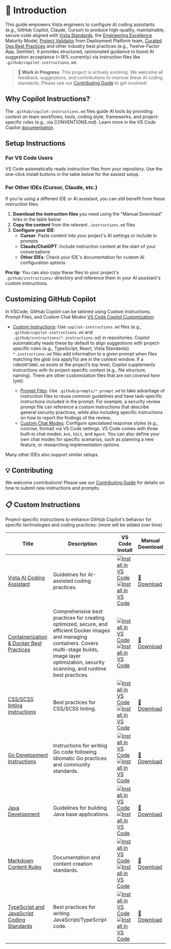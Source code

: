 # 🤖 Introduction

This guide empowers Vista engineers to configure AI coding assistants (e.g., GitHub Copilot, Claude, Cursor) to produce high-quality, maintainable, secure code aligned with [Vista Standards](https://vistaprint.atlassian.net/wiki/spaces/NTEO/pages/1418756120), the [Engineering Excellence](https://vistaprint.atlassian.net/wiki/spaces/VEORG/pages/3354165422) Maturity Model, [Project Validator](https://gitlab.com/vistaprint-org/vista-engineering/engineering-productivity/ci-cd/project-validator) from Deployment Platform team, [Curated Ops Best Practices](https://vistaprint.atlassian.net/wiki/spaces/~557058f22af46378a74f3693363f8cf90f1610/pages/3365836456) and other industry best practices (e.g., Twelve-Factor App, SemVer). It provides structured, opinionated guidance to boost AI suggestion acceptance (~18% currently) via instruction files like `.github/copilot-instructions.md`.

> **📝 Work in Progress**: This project is actively evolving. We welcome all feedback, suggestions, and contributions to improve these AI coding standards. Please see our [Contributing Guide](./CONTRIBUTING.md) to get involved!

## Why Copilot Instructions?

The `.github/copilot-instructions.md` files guide AI tools by providing context on team workflows, tools, coding style, frameworks, and project-specific rules (e.g., via CONVENTIONS.md). Learn more in the VS Code Copilot [documentation](https://code.visualstudio.com/docs/copilot/copilot-customization).

## Setup Instructions

### For VS Code Users

VS Code automatically reads instruction files from your repository. Use the one-click install buttons in the table below for the easiest setup.

### For Other IDEs (Cursor, Claude, etc.)

If you're using a different IDE or AI assistant, you can still benefit from these instruction files:

1. **Download the instruction files** you need using the "Manual Download" links in the table below
2. **Copy the content** from the relevant `.instructions.md` files  
3. **Configure your IDE**:
   - **Cursor**: Paste content into your project's AI settings or include in prompts
   - **Claude/ChatGPT**: Include instruction content at the start of your conversations
   - **Other IDEs**: Check your IDE's documentation for custom AI configuration options

**Pro tip**: You can also copy these files to your project's `.github/instructions/` directory and reference them in your AI assistant's custom instructions.

## Customizing GitHub Copilot

In VSCode, GitHub Copilot can be tailored using Custom Instructions, Prompt Files, and Custom Chat Modes [VS Code Copilot Customization](https://code.visualstudio.com/docs/copilot/copilot-customization):

- [Custom Instructions](https://code.visualstudio.com/docs/copilot/copilot-customization#_custom-instructions): Use `copilot-instructions.md` files (e.g., `.github/copilot-instructions.md` and `.github/instructions/*.instructions.md`) in repositories. Copilot automatically reads these by default to align suggestions with project-specific rules (e.g., TypeScript, React, Vista Standards).
`*.instructions.md` files add information to a given prompt when files matching the glob (via applyTo) are in the context window.
If a `CONVENTIONS.md` exists at the project’s top level, Copilot supplements instructions with its project-specific context (e.g., file structure, naming).
There are other customization files that are *not covered here* (yet):

  - [Prompt Files](https://code.visualstudio.com/docs/copilot/copilot-customization#_prompt-files-experimental): Use `.github/prompts/*.prompt.md` to take advantage of instruction files to reuse common guidelines and have task-specific instructions included in the prompt. For example, a security review prompt file can reference a custom instructions that describe general security practices, while also including specific instructions on how to report the findings of the review..
  - [Custom Chat Modes](https://code.visualstudio.com/docs/copilot/chat/chat-modes): Configure specialised response styles (e.g., concise, formal) via VS Code settings. VS Code comes with three built-in chat modes: `Ask`, `Edit`, and `Agent`. You can also define your own chat modes for specific scenarios, such as planning a new feature, or researching implementation options.

Many other IDEs also support similar setups.

## 💡 Contributing

We welcome contributions! Please see our [Contributing Guide](./CONTRIBUTING.md) for details on how to submit new instructions and prompts.

## 📋 Custom Instructions

Project-specific instructions to enhance GitHub Copilot's behavior for specific technologies and coding practices: (more will be added over time)

| Title | Description | VS Code Install | Manual Download |
| ----- | ----------- | --------------- | --------------- |
| [Vista AI Coding Assistant](copilot-instructions.md) | Guidelines for AI-assisted coding practices. | [![Install in VS Code](https://img.shields.io/badge/VS_Code-Install-0098FF?style=flat-square&logo=visualstudiocode&logoColor=white)](https://vscode.dev/redirect?url=vscode%3Achat-instructions%2Finstall%3Furl%3Dhttps://gitlab.com/api/v4/projects/vistaprint-org%2Fai-engineering%2Fai-coding-guide/repository/files/.github%2Fcopilot-instructions.md/raw?ref=main) [![Install in VS Code](https://img.shields.io/badge/VS_Code_Insiders-Install-24bfa5?style=flat-square&logo=visualstudiocode&logoColor=white)](https://insiders.vscode.dev/redirect?url=vscode-insiders%3Achat-instructions%2Finstall%3Furl%3Dhttps://gitlab.com/api/v4/projects/vistaprint-org%2Fai-engineering%2Fai-coding-guide/repository/files/.github%2Fcopilot-instructions.md/raw?ref=main) | [📁 Download](copilot-instructions.md) |
| [Containerization & Docker Best Practices](instructions/containerization-docker-best-practices.instructions.md) | Comprehensive best practices for creating optimized, secure, and efficient Docker images and managing containers. Covers multi-stage builds, image layer optimization, security scanning, and runtime best practices. | [![Install in VS Code](https://img.shields.io/badge/VS_Code-Install-0098FF?style=flat-square&logo=visualstudiocode&logoColor=white)](https://vscode.dev/redirect?url=vscode%3Achat-instructions%2Finstall%3Furl%3Dhttps%3A%2F%2Fraw.githubusercontent.com%2Fvista-developer-productivity%2FAI-Coding-Guidelines%2Fmain%2F.github%2Finstructions%2Fcontainerization-docker-best-practices.instructions.md) [![Install in VS Code](https://img.shields.io/badge/VS_Code_Insiders-Install-24bfa5?style=flat-square&logo=visualstudiocode&logoColor=white)](https://insiders.vscode.dev/redirect?url=vscode-insiders%3Achat-instructions%2Finstall%3Furl%3Dhttps%3A%2F%2Fraw.githubusercontent.com%2Fvista-developer-productivity%2FAI-Coding-Guidelines%2Fmain%2F.github%2Finstructions%2Fcontainerization-docker-best-practices.instructions.md) | [📁 Download](instructions/containerization-docker-best-practices.instructions.md) |
| [CSS/SCSS linting instructions](instructions/css.instructions.md) | Best practices for CSS/SCSS linting. | [![Install in VS Code](https://img.shields.io/badge/VS_Code-Install-0098FF?style=flat-square&logo=visualstudiocode&logoColor=white)](https://vscode.dev/redirect?url=vscode%3Achat-instructions%2Finstall%3Furl%3Dhttps%3A%2F%2Fraw.githubusercontent.com%2Fvista-developer-productivity%2FAI-Coding-Guidelines%2Fmain%2F.github%2Finstructions%2Fcss.instructions.md) [![Install in VS Code](https://img.shields.io/badge/VS_Code_Insiders-Install-24bfa5?style=flat-square&logo=visualstudiocode&logoColor=white)](https://insiders.vscode.dev/redirect?url=vscode-insiders%3Achat-instructions%2Finstall%3Furl%3Dhttps%3A%2F%2Fraw.githubusercontent.com%2Fvista-developer-productivity%2FAI-Coding-Guidelines%2Fmain%2F.github%2Finstructions%2Fcss.instructions.md) | [📁 Download](instructions/css.instructions.md) |
| [Go Development Instructions](instructions/go.instructions.md) | Instructions for writing Go code following idiomatic Go practices and community standards. | [![Install in VS Code](https://img.shields.io/badge/VS_Code-Install-0098FF?style=flat-square&logo=visualstudiocode&logoColor=white)](https://vscode.dev/redirect?url=vscode%3Achat-instructions%2Finstall%3Furl%3Dhttps%3A%2F%2Fraw.githubusercontent.com%2Fvista-developer-productivity%2FAI-Coding-Guidelines%2Fmain%2F.github%2Finstructions%2Fgo.instructions.md) [![Install in VS Code](https://img.shields.io/badge/VS_Code_Insiders-Install-24bfa5?style=flat-square&logo=visualstudiocode&logoColor=white)](https://insiders.vscode.dev/redirect?url=vscode-insiders%3Achat-instructions%2Finstall%3Furl%3Dhttps%3A%2F%2Fraw.githubusercontent.com%2Fvista-developer-productivity%2FAI-Coding-Guidelines%2Fmain%2F.github%2Finstructions%2Fgo.instructions.md) | [📁 Download](instructions/go.instructions.md) |
| [Java Development](instructions/java.instructions.md) | Guidelines for building Java base applications. | [![Install in VS Code](https://img.shields.io/badge/VS_Code-Install-0098FF?style=flat-square&logo=visualstudiocode&logoColor=white)](https://vscode.dev/redirect?url=vscode%3Achat-instructions%2Finstall%3Furl%3Dhttps%3A%2F%2Fraw.githubusercontent.com%2Fvista-developer-productivity%2FAI-Coding-Guidelines%2Fmain%2F.github%2Finstructions%2Fjava.instructions.md) [![Install in VS Code](https://img.shields.io/badge/VS_Code_Insiders-Install-24bfa5?style=flat-square&logo=visualstudiocode&logoColor=white)](https://insiders.vscode.dev/redirect?url=vscode-insiders%3Achat-instructions%2Finstall%3Furl%3Dhttps%3A%2F%2Fraw.githubusercontent.com%2Fvista-developer-productivity%2FAI-Coding-Guidelines%2Fmain%2F.github%2Finstructions%2Fjava.instructions.md) | [📁 Download](instructions/java.instructions.md) |
| [Markdown Content Rules](instructions/markdown.instructions.md) | Documentation and content creation standards. | [![Install in VS Code](https://img.shields.io/badge/VS_Code-Install-0098FF?style=flat-square&logo=visualstudiocode&logoColor=white)](https://vscode.dev/redirect?url=vscode%3Achat-instructions%2Finstall%3Furl%3Dhttps%3A%2F%2Fraw.githubusercontent.com%2Fvista-developer-productivity%2FAI-Coding-Guidelines%2Fmain%2F.github%2Finstructions%2Fmarkdown.instructions.md) [![Install in VS Code](https://img.shields.io/badge/VS_Code_Insiders-Install-24bfa5?style=flat-square&logo=visualstudiocode&logoColor=white)](https://insiders.vscode.dev/redirect?url=vscode-insiders%3Achat-instructions%2Finstall%3Furl%3Dhttps%3A%2F%2Fraw.githubusercontent.com%2Fvista-developer-productivity%2FAI-Coding-Guidelines%2Fmain%2F.github%2Finstructions%2Fmarkdown.instructions.md) | [📁 Download](instructions/markdown.instructions.md) |
| [TypeScript and JavaScript Coding Standards](instructions/ts.instructions.md) | Best practices for writing JavaScript/TypeScript code. | [![Install in VS Code](https://img.shields.io/badge/VS_Code-Install-0098FF?style=flat-square&logo=visualstudiocode&logoColor=white)](https://vscode.dev/redirect?url=vscode%3Achat-instructions%2Finstall%3Furl%3Dhttps%3A%2F%2Fraw.githubusercontent.com%2Fvista-developer-productivity%2FAI-Coding-Guidelines%2Fmain%2F.github%2Finstructions%2Fts.instructions.md) [![Install in VS Code](https://img.shields.io/badge/VS_Code_Insiders-Install-24bfa5?style=flat-square&logo=visualstudiocode&logoColor=white)](https://insiders.vscode.dev/redirect?url=vscode-insiders%3Achat-instructions%2Finstall%3Furl%3Dhttps%3A%2F%2Fraw.githubusercontent.com%2Fvista-developer-productivity%2FAI-Coding-Guidelines%2Fmain%2F.github%2Finstructions%2Fts.instructions.md) | [📁 Download](instructions/ts.instructions.md) |
